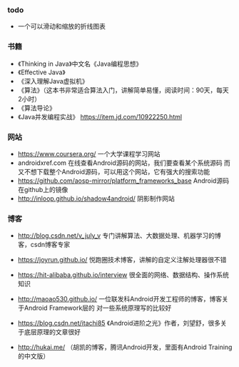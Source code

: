 ### todo
* 一个可以滑动和缩放的折线图表


### 书籍
* 《Thinking in Java》中文名《Java编程思想》
* 《Effective Java》
* 《深入理解Java虚拟机》
* 《算法》（这本书非常适合算法入门，讲解简单易懂，阅读时间：90天，每天2小时）
* 《算法导论》
* 《Java并发编程实战》 https://item.jd.com/10922250.html


### 网站
* https://www.coursera.org/ 一个大学课程学习网站
* androidxref.com 在线查看Android源码的网站，我们要查看某个系统源码
    而又不想下载整个Android源码，可以用这个网站，它有强大的搜索功能
* https://github.com/aosp-mirror/platform_frameworks_base 
    Android源码在github上的镜像
* http://inloop.github.io/shadow4android/ 阴影制作网站

### 博客
* http://blog.csdn.net/v_july_v 
  专门讲解算法、大数据处理、机器学习的博客，csdn博客专家

* https://joyrun.github.io/ 
  悦跑圈技术博客，讲解的自定义注解处理器很不错

* https://hit-alibaba.github.io/interview
  很全面的网络、数据结构、操作系统知识
* http://maoao530.github.io/
  一位联发科Android开发工程师的博客，博客关于Android Framework层的
  对一些系统原理写的比较好

* https://blog.csdn.net/itachi85
 《Android进阶之光》作者，刘望舒，很多关于底层原理的文章很好

* http://hukai.me/
（胡凯的博客，腾讯Android开发，里面有Android Training的中文版）




